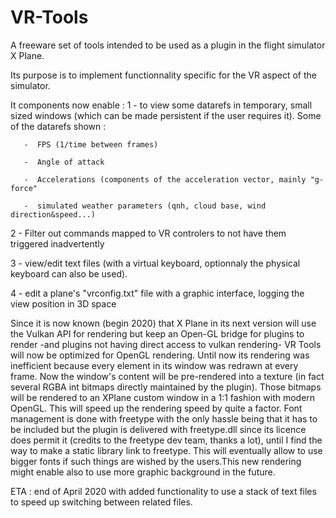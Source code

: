 # VR-Tools
A freeware set of tools intended to be used as a plugin in the flight simulator X Plane.

Its purpose is to implement functionnality specific for the VR aspect of the simulator.

It components now enable :
1 -  to view some datarefs in temporary, small sized windows (which can be made persistent if the user requires it).
     Some of the datarefs shown :
     
       -  FPS (1/time between frames)
       
       -  Angle of attack
       
       -  Accelerations (components of the acceleration vector, mainly "g-force"
       
       -  simulated weather parameters (qnh, cloud base, wind direction&speed...)

2 - Filter out commands mapped to VR controlers to not have them triggered inadvertently

3 - view/edit text files (with a virtual keyboard, optionnaly the physical keyboard can also be used).

4 - edit a plane's "vrconfig.txt" file with a graphic interface, logging the view position in 3D space

Since it is now known (begin 2020) that X Plane in its next version will use the Vulkan API for rendering but keep an Open-GL bridge for plugins to render -and plugins not having direct access to vulkan rendering- VR Tools will now be optimized for OpenGL rendering. Until now its rendering was inefficient because every element in its window was redrawn at every frame. Now the window's content will be pre-rendered into a texture (in fact several RGBA int bitmaps directly maintained by the plugin). Those bitmaps will be rendered to an XPlane custom window in a 1:1 fashion with modern OpenGL. This will speed up the rendering speed by quite a factor. Font management is done with freetype with the only hassle being that it has to be included but the plugin is delivered with freetype.dll since its licence does permit it (credits to the freetype dev team, thanks a lot), until I find the way to make a static library link to freetype. This will eventually allow to use bigger fonts if such things are wished by the users.This new rendering might enable also to use more graphic background in the future.

ETA : end of April 2020 with added functionality to use a stack of text files to speed up switching between related files. 
